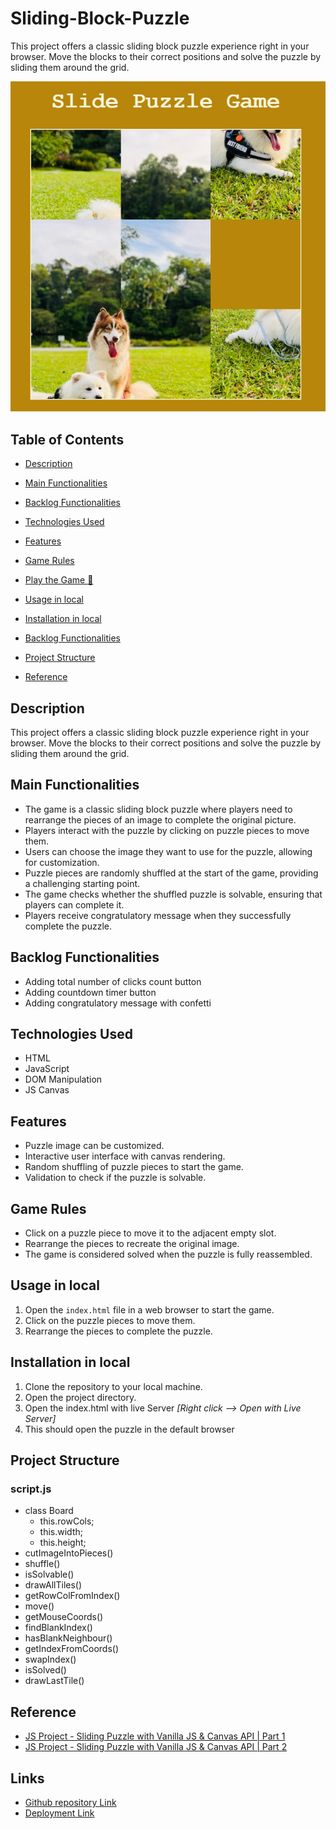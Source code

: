 # Sliding-Block-Puzzle

This project offers a classic sliding block puzzle experience right in your browser. Move the blocks to their correct positions and solve the puzzle by sliding them around the grid.

<!-- ![Game Screenshot](screenshot.png) -->

![Puzzle](image.png)

## Table of Contents

- [Description](#description)
- [Main Functionalities](#main-functionalities)
- [Backlog Functionalities](#backlog-functionalities)
- [Technologies Used](#technologies-used)
- [Features](#features)
- [Game Rules](#game-rules)
- [Play the Game :rocket:](PASTE_URL)
- [Usage in local](#usage-in-local)
- [Installation in local](#installation-in-local)
- [Backlog Functionalities](#backlog-functionalities)
- [Project Structure](#project-structure)

- [Reference](#reference)

## Description

This project offers a classic sliding block puzzle experience right in your browser. Move the blocks to their correct positions and solve the puzzle by sliding them around the grid.

## Main Functionalities

- The game is a classic sliding block puzzle where players need to rearrange the pieces of an image to complete the original picture.
- Players interact with the puzzle by clicking on puzzle pieces to move them.
- Users can choose the image they want to use for the puzzle, allowing for customization.
- Puzzle pieces are randomly shuffled at the start of the game, providing a challenging starting point.
- The game checks whether the shuffled puzzle is solvable, ensuring that players can complete it.
- Players receive congratulatory message when they successfully complete the puzzle.

## Backlog Functionalities

- Adding total number of clicks count button
- Adding countdown timer button
- Adding congratulatory message with confetti

## Technologies Used

- HTML
- JavaScript
- DOM Manipulation
- JS Canvas

## Features

- Puzzle image can be customized.
- Interactive user interface with canvas rendering.
- Random shuffling of puzzle pieces to start the game.
- Validation to check if the puzzle is solvable.

## Game Rules

- Click on a puzzle piece to move it to the adjacent empty slot.
- Rearrange the pieces to recreate the original image.
- The game is considered solved when the puzzle is fully reassembled.

## Usage in local

1. Open the `index.html` file in a web browser to start the game.
2. Click on the puzzle pieces to move them.
3. Rearrange the pieces to complete the puzzle.

## Installation in local

1. Clone the repository to your local machine.
2. Open the project directory.
3. Open the index.html with live Server _[Right click --> Open with Live Server]_
4. This should open the puzzle in the default browser

## Project Structure

### script.js

- class Board
  - this.rowCols;
  - this.width;
  - this.height;
- cutImageIntoPieces()
- shuffle()
- isSolvable()
- drawAllTiles()
- getRowColFromIndex()
- move()
- getMouseCoords()
- findBlankIndex()
- hasBlankNeighbour()
- getIndexFromCoords()
- swapIndex()
- isSolved()
- drawLastTile()

## Reference

- [JS Project - Sliding Puzzle with Vanilla JS & Canvas API | Part 1 ](https://www.youtube.com/watch?v=g7nufIhA15M)
- [JS Project - Sliding Puzzle with Vanilla JS & Canvas API | Part 2 ](https://www.youtube.com/watch?v=hsH-a_vKnFo)

## Links

- [Github repository Link](https://github.com/BanashreeAribenchi/Sliding-Block-Puzzle)
- [Deployment Link](https://banashreearibenchi.github.io/Sliding-Block-Puzzle/)
